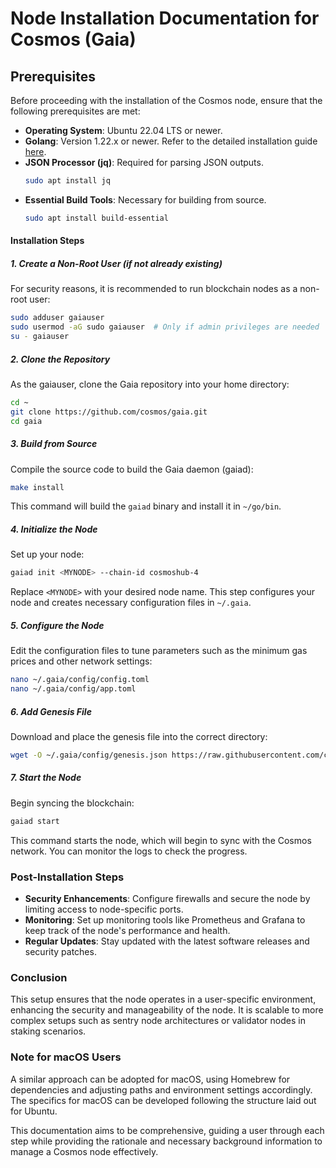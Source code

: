 # Node Installation Documentation for Cosmos (Gaia)

## Prerequisites

Before proceeding with the installation of the Cosmos node, ensure that the following prerequisites are met:

- **Operating System**: Ubuntu 22.04 LTS or newer.
- **Golang**: Version 1.22.x or newer. Refer to the detailed installation guide [here](../prerequisites/install_golang.md).
- **JSON Processor (jq)**: Required for parsing JSON outputs.
  ```bash
  sudo apt install jq
  ```
- **Essential Build Tools**: Necessary for building from source.
  ```bash
  sudo apt install build-essential
  ```

#### Installation Steps

##### 1. Create a Non-Root User (if not already existing)

For security reasons, it is recommended to run blockchain nodes as a non-root user:

```bash
sudo adduser gaiauser
sudo usermod -aG sudo gaiauser  # Only if admin privileges are needed
su - gaiauser
```

##### 2. Clone the Repository

As the gaiauser, clone the Gaia repository into your home directory:

```bash
cd ~
git clone https://github.com/cosmos/gaia.git
cd gaia
```

##### 3. Build from Source

Compile the source code to build the Gaia daemon (gaiad):

```bash
make install
```

This command will build the `gaiad` binary and install it in `~/go/bin`.

##### 4. Initialize the Node

Set up your node:

```bash
gaiad init <MYNODE> --chain-id cosmoshub-4
```

Replace `<MYNODE>` with your desired node name. This step configures your node and creates necessary configuration files in `~/.gaia`.

##### 5. Configure the Node

Edit the configuration files to tune parameters such as the minimum gas prices and other network settings:

```bash
nano ~/.gaia/config/config.toml
nano ~/.gaia/config/app.toml
```

##### 6. Add Genesis File

Download and place the genesis file into the correct directory:

```bash
wget -O ~/.gaia/config/genesis.json https://raw.githubusercontent.com/cosmos/mainnet/master/genesis.json
```

##### 7. Start the Node

Begin syncing the blockchain:

```bash
gaiad start
```

This command starts the node, which will begin to sync with the Cosmos network. You can monitor the logs to check the progress.

### Post-Installation Steps

- **Security Enhancements**: Configure firewalls and secure the node by limiting access to node-specific ports.
- **Monitoring**: Set up monitoring tools like Prometheus and Grafana to keep track of the node's performance and health.
- **Regular Updates**: Stay updated with the latest software releases and security patches.

### Conclusion

This setup ensures that the node operates in a user-specific environment, enhancing the security and manageability of the node. It is scalable to more complex setups such as sentry node architectures or validator nodes in staking scenarios.

### Note for macOS Users

A similar approach can be adopted for macOS, using Homebrew for dependencies and adjusting paths and environment settings accordingly. The specifics for macOS can be developed following the structure laid out for Ubuntu.

This documentation aims to be comprehensive, guiding a user through each step while providing the rationale and necessary background information to manage a Cosmos node effectively.
